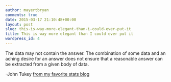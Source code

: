 ```yaml
---
author: mayertbryan
comments: true
date: 2015-03-17 21:10:48+00:00
layout: post
slug: this-is-way-more-elegant-than-i-could-ever-put-it
title: This is way more elegant than I could ever put it
wordpress_id: 4
---
```


The data may not contain the answer. The combination of some data and an aching desire for an answer does not ensure that a reasonable answer can be extracted from a given body of data.

-John Tukey [from my favorite stats blog](http://www.johndcook.com/blog/2009/02/18/the-data-may-not-contain-the-answer/)
